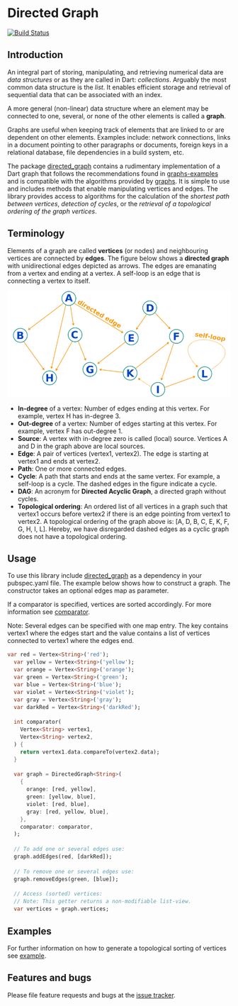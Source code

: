 
# Directed Graph

[![Build Status](https://travis-ci.com/simphotonics/directed_graph.svg?branch=master)](https://travis-ci.com/simphotonics/directed_graph)

## Introduction

An integral part of storing, manipulating, and retrieving numerical data are *data structures* or as they are called in Dart: *collections*.
Arguably the most common data structure is the *list*. It enables efficient storage and retrieval of sequential data that can be associated with an index.

A more general (non-linear) data structure where an element may be connected to one, several, or none of the other elements is called a **graph**.


Graphs are useful when keeping track of elements that are linked to or are dependent on other elements.
Examples include: network connections, links in a document pointing to other paragraphs or documents, foreign keys in a relational database, file dependencies in a build system, etc.

The package [directed_graph] contains a rudimentary implementation of a Dart graph that follows the recommendations found in [graphs-examples] and is compatible with
the algorithms provided by [graphs]. It is simple to use and includes methods that enable manipulating vertices and edges. The library provides access to algorithms
for the calculation of the *shortest path between vertices*, *detection of cycles*, or the *retrieval of a topological ordering of the graph vertices*.

## Terminology

Elements of a graph are called **vertices** (or nodes) and neighbouring vertices are connected by **edges**.
The figure below shows a **directed graph** with unidirectional edges depicted as arrows.
The edges are emanating from a vertex and ending at a vertex. A self-loop is an edge that is connecting a vertex to itself.

![Directed Graph Image](images/directed_graph.png)

- **In-degree** of a vertex: Number of edges ending at this vertex. For example, vertex H has in-degree 3.
- **Out-degree** of a vertex: Number of edges starting at this vertex. For example, vertex F has out-degree 1.
- **Source**: A vertex with in-degree zero is called (local) source. Vertices A and D in the graph above are local sources.
- **Edge**: A pair of vertices (vertex1, vertex2). The edge is starting at vertex1 and ends at vertex2.
- **Path**: One or more connected edges.
- **Cycle**: A path that starts and ends at the same vertex. For example, a self-loop is a cycle. The dashed edges in the figure indicate a cycle.
- **DAG**: An acronym for **Directed Acyclic Graph**, a directed graph without cycles.
- **Topological ordering**: An ordered list of all vertices in a graph such that vertex1 occurs before vertex2 if there is an edge pointing from vertex1 to vertex2.
A topological ordering of the graph above is: [A, D, B, C, E, K, F, G, H, I, L]. Hereby, we have disregarded dashed edges as a cyclic graph does
not have a topological ordering.

## Usage

To use this library include [directed_graph] as a dependency in your pubspec.yaml file. The
example below shows how to construct a graph. The constructor takes an optional edges map as parameter.

If a comparator is specified, vertices are sorted accordingly. For more information see [comparator].

Note: Several edges can be specified with one map entry. The key contains vertex1 where the edges start
and the value contains a list of vertices connected to vertex1 where the edges end.


```Dart
var red = Vertex<String>('red');
  var yellow = Vertex<String>('yellow');
  var orange = Vertex<String>('orange');
  var green = Vertex<String>('green');
  var blue = Vertex<String>('blue');
  var violet = Vertex<String>('violet');
  var gray = Vertex<String>('gray');
  var darkRed = Vertex<String>('darkRed');

  int comparator(
    Vertex<String> vertex1,
    Vertex<String> vertex2,
  ) {
    return vertex1.data.compareTo(vertex2.data);
  }

  var graph = DirectedGraph<String>(
    {
      orange: [red, yellow],
      green: [yellow, blue],
      violet: [red, blue],
      gray: [red, yellow, blue],
    },
    comparator: comparator,
  );

  // To add one or several edges use:
  graph.addEdges(red, [darkRed]);

  // To remove one or several edges use:
  graph.removeEdges(green, [blue]);

  // Access (sorted) vertices:
  // Note: This getter returns a non-modifiable list-view.
  var vertices = graph.vertices;

```

## Examples

For further information on how to generate a topological sorting of vertices see [example].

## Features and bugs

Please file feature requests and bugs at the [issue tracker].

[comparator]: https://api.flutter.dev/flutter/dart-core/Comparator.html
[issue tracker]: https://github.com/simphotonics/directed_graph/issues
[example]: example
[graphs-examples]: https://pub.dev/packages/graphs#-example-tab-
[graphs]: https://pub.dev/packages/graphs
[directed_graph]: https://pub.dev/packages/directed_graph
